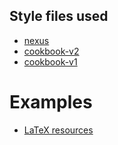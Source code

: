 ## Style files used
* [nexus](https://github.com/alexisflesch/nexus)
* [cookbook-v2](https://github.com/alexisflesch/cookbook-v2)
* [cookbook-v1](https://github.com/alexisflesch/cookbook-v1)

# Examples
* [LaTeX resources](https://github.com/davidstutz/latex-resources)
